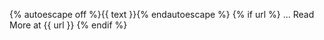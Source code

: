 {% autoescape off %}{{ text }}{% endautoescape %}
{% if url %} ... 
Read More at {{ url }}
{% endif %}